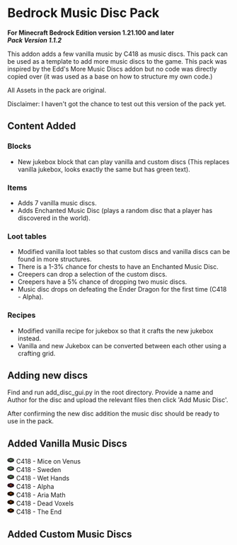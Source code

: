 # Bedrock Music Disc Pack

**For Minecraft Bedrock Edition version 1.21.100 and later**  
***Pack Version 1.1.2***

This addon adds a few vanilla music by C418 as music discs. This pack can be used as a template to add more music discs to the game. This pack was inspired by the Edd's More Music Discs addon but no code was directly copied over (it was used as a base on how to structure my own code.)

All Assets in the pack are original.

Disclaimer: I haven't got the chance to test out this version of the pack yet.




## Content Added
### Blocks
- New jukebox block that can play vanilla and custom discs (This replaces vanilla jukebox, looks exactly the same but has green text).

### Items
- Adds 7 vanilla music discs.
- Adds Enchanted Music Disc (plays a random disc that a player has discovered in the world).

### Loot tables
- Modified vanilla loot tables so that custom discs and vanilla discs can be found in more structures.
- There is a 1-3% chance for chests to have an Enchanted Music Disc.
- Creepers can drop a selection of the custom discs.
- Creepers have a 5% chance of dropping two music discs.
- Music disc drops on defeating the Ender Dragon for the first time (C418 - Alpha).

### Recipes
- Modified vanilla recipe for jukebox so that it crafts the new jukebox instead.
- Vanilla and new Jukebox can be converted between each other using a crafting grid.



## Adding new discs
<!-- The python script I used to add discs is a bit rudimentary but worked well for what I needed. I might make a better script do add discs in the future.

1. Add disc texture in directory ['jjj_disc_pack_RP/textures/items/jjj_custom_discs'](./jjj_disc_pack_RP/textures/items/jjj_custom_discs/). Preferably 16x16 but other sizes can work.
2. Add OGG Verbose audio file to ['jjj_disc_pack_RP/sounds/music/game/records'](./jjj_disc_pack_RP/sounds//music/game/records/).
3. In the root folder find and run 'add_new_disc.py'.
4. Follow command line instructions. -->

Find and run add_disc_gui.py in the root directory. Provide a name and Author for the disc and upload the relevant files then click 'Add Music Disc'.

After confirming the new disc addition the music disc should be ready to use in the pack.




## Added Vanilla Music Discs
![](./jjj_disc_pack_RP/textures/items/jjj_custom_discs/volume_alpha.png)
C418 - Mice on Venus  
![](./jjj_disc_pack_RP/textures/items/jjj_custom_discs/volume_alpha.png)
C418 - Sweden  
![](./jjj_disc_pack_RP/textures/items/jjj_custom_discs/volume_alpha.png)
C418 - Wet Hands  
![](./jjj_disc_pack_RP/textures/items/jjj_custom_discs/alpha.png)
C418 - Alpha  
![](./jjj_disc_pack_RP/textures/items/jjj_custom_discs/volume_beta.png)
C418 - Aria Math  
![](./jjj_disc_pack_RP/textures/items/jjj_custom_discs/volume_beta.png)
C418 - Dead Voxels  
![](./jjj_disc_pack_RP/textures/items/jjj_custom_discs/volume_beta.png)
C418 - The End




## Added Custom Music Discs